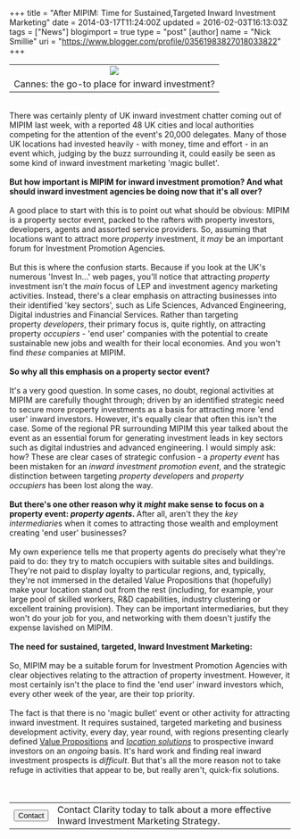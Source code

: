 +++
title = "After MIPIM: Time for Sustained,Targeted Inward Investment Marketing"
date = 2014-03-17T11:24:00Z
updated = 2016-02-03T16:13:03Z
tags = ["News"]
blogimport = true 
type = "post"
[author]
	name = "Nick Smillie"
	uri = "https://www.blogger.com/profile/03561983827018033822"
+++

<table
align="center" cellpadding="0" cellspacing="0" class="tr-caption-container"
style="margin-left: auto; margin-right: auto; text-align:
center;"><tbody><tr><td style="text-align: center;"><a
href="http://2.bp.blogspot.com/-pCSvRfq19_g/UybY43c1XsI/AAAAAAAAD1U/nqhllo4tC-Y/s1600/Cannes+MIPIM+image.jpg"
imageanchor="1" style="margin-left: auto; margin-right: auto;"><img
border="0"
src="https://2.bp.blogspot.com/-pCSvRfq19_g/UybY43c1XsI/AAAAAAAAD1U/nqhllo4tC-Y/s800/Cannes+MIPIM+image.jpg"
/></a></td></tr><tr><td class="tr-caption"
style="text-align: center;">Cannes: the go-to place for inward
investment?</td></tr></tbody></table><br />There
was certainly plenty of UK inward investment chatter coming out of MIPIM last
week, with a reported 48 UK cities and local authorities competing for the
attention of the event's 20,000 delegates. Many of those UK locations had
invested heavily - with money, time and effort - in an event which, judging by
the buzz surrounding it, could easily be seen as some kind of inward investment
marketing 'magic bullet'.<br /><br /><b>But how important is
MIPIM for inward investment promotion?&nbsp;And what should inward
investment agencies be doing now that it's all over?</b><br
/><b></b><br /><a name='more'></a>A good place
to start with this is to point out what should be obvious: MIPIM is a property
sector event, packed to the rafters with property investors, developers, agents
and assorted service providers. So, assuming that locations want to attract more
<i>property</i> investment, it <i>may</i> be an
important forum for Investment Promotion Agencies.<br /><br />But
this is where the confusion starts. Because if you look at the UK's numerous
'Invest In...' web pages, you'll notice that attracting <i>property
</i>investment isn't the <i>main</i>&nbsp;focus of LEP and
investment agency marketing activities. Instead, there's a clear emphasis on
attracting businesses into their identified 'key sectors', such as Life
Sciences, Advanced Engineering, Digital industries and Financial Services.
Rather than targeting property&nbsp;<i>developers</i>, their
primary focus is, quite rightly, on attracting
property&nbsp;<i>occupiers</i>&nbsp;- 'end user' companies
with the potential to create sustainable new jobs and wealth for their local
economies. And you won't find <i>these</i> companies at MIPIM.<br
/><br /><b>So why all this emphasis on a property sector
event?</b><br /><br />It's a very good question. In some
cases, no doubt, regional activities at MIPIM are carefully thought through;
driven by an identified strategic need to secure more property investments as a
basis for attracting more 'end user' inward investors. However, it's equally
clear that often this isn't the case. Some of the regional PR surrounding MIPIM
this year talked about the event as an essential forum for generating investment
leads in key sectors such as digital industries and advanced engineering. I
would simply ask: how? These are clear cases of strategic confusion -
a<i>&nbsp;property event</i>&nbsp;has been mistaken for
an&nbsp;<i>inward investment promotion event</i>, and the
strategic distinction between targeting&nbsp;<i>property
developers</i>&nbsp;and&nbsp;<i>property
occupiers</i>&nbsp;has been lost along the way.<br /><br
/><b>But there's one other reason why it <i>might</i> make
sense to focus on a property event: <i>property
agents</i>.&nbsp;</b>After all, aren't they
the&nbsp;<i>key intermediarie</i>s when it comes to attracting
those wealth and employment creating 'end user' businesses?<br /><br
/>My own experience tells me that property agents do precisely what they're
paid to do: they try to match occupiers with suitable sites and buildings.
They're not paid to display loyalty to particular regions, and, typically,
they're not immersed in the detailed Value Propositions that (hopefully) make
your location stand out from the rest (including, for example, your large pool
of skilled workers, R&amp;D capabilities, industry clustering or excellent
training provision). They can be important intermediaries, but they won't do
your job for you, and networking with them doesn't justify the expense lavished
on MIPIM.<br /><br /><b>The need for sustained, targeted,
Inward Investment Marketing:</b><br /><br />So, MIPIM may be a
suitable forum for Investment Promotion Agencies with clear objectives relating
to the attraction of property investment. However, it most certainly isn't the
place to find the 'end user' inward investors which, every other week of the
year, are their top priority.<br /><br />The fact is that there is
no 'magic bullet' event or other activity for attracting inward investment. It
requires sustained, targeted marketing and business development activity, every
day, year round, with regions presenting clearly defined <a
href="http://www.clarity-strategies.com/p/strategy-development.html">Value
Propositions</a> and <i><a
href="http://www.clarity-strategies.com/p/inbound-marketing.html">location
solutions</a></i> to prospective inward investors on an
<i>ongoing</i> basis. It's hard work and finding real inward
investment prospects is <i>difficult</i>. But that's all the more
reason not to take refuge in activities that appear to be, but really aren't,
quick-fix solutions.<br /><br /><br /><div
id="goform"><table> <tbody><tr><td><button
class="btn-large
btn-success">Contact</button></td><td>Contact Clarity today
to talk about a more effective Inward Investment Marketing
Strategy.</td></tr></tbody></table></div><br
/>
